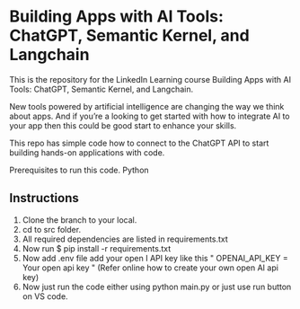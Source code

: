 # Building Apps with AI Tools: ChatGPT, Semantic Kernel, and Langchain
This is the repository for the LinkedIn Learning course Building Apps with AI Tools: ChatGPT, Semantic Kernel, and Langchain.
 
New tools powered by artificial intelligence are changing the way we think about apps. And if you’re a looking to get started with how to integrate AI to your app then this could be good start to enhance your skills.

This repo has simple code how to connect to the ChatGPT API to start building hands-on applications with code. 

Prerequisites to run this code.
Python

## Instructions
1. Clone the branch to your local.
2. cd to src folder.
3. All required dependencies are listed in requirements.txt
4. Now run $ pip install -r requirements.txt
5. Now add .env file add your open I API key like this " OPENAI_API_KEY = Your open api key " (Refer online how to create your own open AI api key)
6. Now just run the code either using python main.py or just use run button on VS code.
